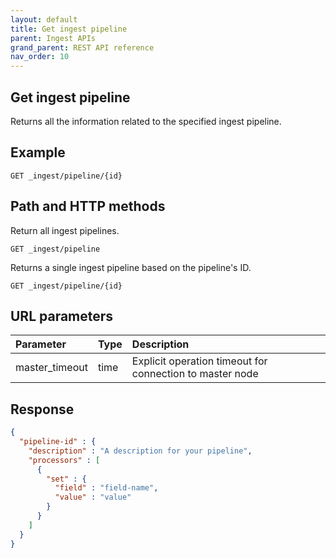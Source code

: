 ```yaml
---
layout: default
title: Get ingest pipeline
parent: Ingest APIs
grand_parent: REST API reference
nav_order: 10
---
```


## Get ingest pipeline

Returns all the information related to the specified ingest pipeline. 

## Example

```
GET _ingest/pipeline/{id}
```

## Path and HTTP methods

Return all ingest pipelines.

```
GET _ingest/pipeline
```


Returns a single ingest pipeline based on the pipeline's ID.

```
GET _ingest/pipeline/{id}
```

## URL parameters

Parameter | Type | Description
:--- | :--- | :---
master_timeout | time | Explicit operation timeout for connection to master node

## Response

```json
{
  "pipeline-id" : {
    "description" : "A description for your pipeline",
    "processors" : [
      {
        "set" : {
          "field" : "field-name",
          "value" : "value"
        }
      }
    ]
  }
}
```